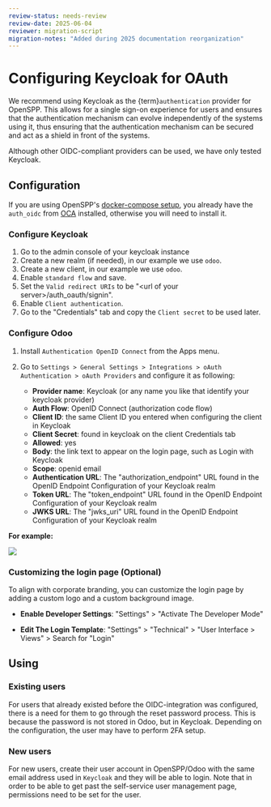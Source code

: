 ```yaml
---
review-status: needs-review
review-date: 2025-06-04
reviewer: migration-script
migration-notes: "Added during 2025 documentation reorganization"
---
```


# Configuring Keycloak for OAuth

We recommend using Keycloak as the {term}`authentication` provider for OpenSPP. This allows for a single sign-on
experience for users and ensures that the authentication mechanism can evolve independently of the systems
using it, thus ensuring that the authentication mechanism can be secured and act as a shield in front of the
systems.

Although other OIDC-compliant providers can be used, we have only tested Keycloak.

## Configuration

If you are using OpenSPP's [docker-compose setup](https://github.com/openspp/openspp-docker), you already have
the `auth_oidc` from [OCA](https://github.com/OCA/server-auth) installed, otherwise you will need to install
it.

### Configure Keycloak

1. Go to the admin console of your keycloak instance
2. Create a new realm (if needed), in our example we use `odoo`.
3. Create a new client, in our example we use `odoo`.
4. Enable `standard flow` and save.
5. Set the `Valid redirect URIs` to be "&lt;url of your server&gt;/auth_oauth/signin".
6. Enable `Client authentication`.
7. Go to the "Credentials" tab and copy the `Client secret` to be used later.

### Configure Odoo

1. Install `Authentication OpenID Connect` from the Apps menu.
2. Go to `Settings > General Settings > Integrations > oAuth Authentication > oAuth Providers` and configure
   it as following:

   - **Provider name**: Keycloak (or any name you like that identify your keycloak provider)
   - **Auth Flow**: OpenID Connect (authorization code flow)
   - **Client ID**: the same Client ID you entered when configuring the client in Keycloak
   - **Client Secret**: found in keycloak on the client Credentials tab
   - **Allowed**: yes
   - **Body**: the link text to appear on the login page, such as Login with Keycloak
   - **Scope**: openid email
   - **Authentication URL**: The "authorization_endpoint" URL found in the OpenID Endpoint Configuration of
     your Keycloak realm
   - **Token URL**: The "token_endpoint" URL found in the OpenID Endpoint Configuration of your Keycloak realm
   - **JWKS URL**: The "jwks_uri" URL found in the OpenID Endpoint Configuration of your Keycloak realm

**For example:**

![](images/openspp_oidc_configuration.png)

### Customizing the login page (Optional)

To align with corporate branding, you can customize the login page by adding a custom logo and a custom
background image.

- **Enable Developer Settings**: "Settings" > "Activate The Developer Mode"

- **Edit The Login Template**: "Settings" > "Technical" > "User Interface > Views" > Search for "Login"

## Using

### Existing users

For users that already existed before the OIDC-integration was configured, there is a need for them to go
through the reset password process. This is because the password is not stored in Odoo, but in Keycloak.
Depending on the configuration, the user may have to perform 2FA setup.

### New users

For new users, create their user account in OpenSPP/Odoo with the same email address used in `Keycloak` and
they will be able to login. Note that in order to be able to get past the self-service user management page,
permissions need to be set for the user.
